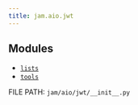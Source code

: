 ```yaml
---
title: jam.aio.jwt
---
```


## Modules

* [`lists`](jwt/lists.md)
* [`tools`](jwt/tools.md)

FILE PATH: `jam/aio/jwt/__init__.py`